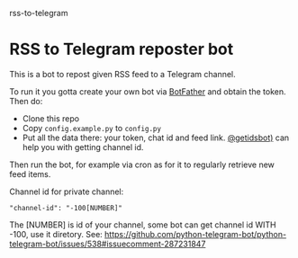 rss-to-telegram

# RSS to Telegram reposter bot

This is a bot to repost given RSS feed to a Telegram channel.

To run it you gotta create your own bot via [BotFather](t.me/botfather) and obtain the token. Then do:
- Clone this repo
- Copy `config.example.py` to `config.py`
- Put all the data there: your token, chat id and feed link. [@getidsbot)](t.me/getidsbot) can help you with getting channel id.

Then run the bot, for example via cron as for it to regularly retrieve new feed items.


Channel id for private channel:

    "channel-id": "-100[NUMBER]"

   The [NUMBER] is id of your channel, some bot can get channel id WITH -100,
use it diretory. See:
https://github.com/python-telegram-bot/python-telegram-bot/issues/538#issuecomment-287231847
